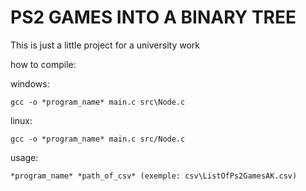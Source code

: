 # PS2 GAMES INTO A BINARY TREE
 
This is just a little project for a university work

how to compile:

windows:
```console
gcc -o *program_name* main.c src\Node.c
```

linux:
```console
gcc -o *program_name* main.c src/Node.c
```

usage:
```console
*program_name* *path_of_csv* (exemple: csv\ListOfPs2GamesAK.csv)
```
